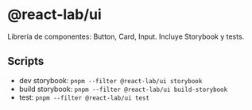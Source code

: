 # @react-lab/ui

Librería de componentes: Button, Card, Input. Incluye Storybook y tests.

## Scripts
- dev storybook: `pnpm --filter @react-lab/ui storybook`
- build storybook: `pnpm --filter @react-lab/ui build-storybook`
- test: `pnpm --filter @react-lab/ui test`

